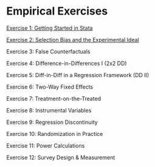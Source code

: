 # Empirical Exercises  

[Exercise 1:  Getting Started in Stata](E1-intro.html)  

[Exercise 2: Selection Bias and the Experimental Ideal](E2-exp-ideal-part1.html)  

Exercise 3: False Counterfactuals  

Exercise 4: Difference-in-Differences I (2x2 DD)   

Exercise 5: Diff-in-Diff in a Regression Framework (DD II)  

Exercise 6: Two-Way Fixed Effects   

Exercise 7: Treatment-on-the-Treated  

Exercise 8:  Instrumental Variables  

Exercise 9:  Regression Discontinuity  

Exercise 10:  Randomization in Practice  

Exercise 11:  Power Calculations  

Exercise 12:  Survey Design & Measurement  

